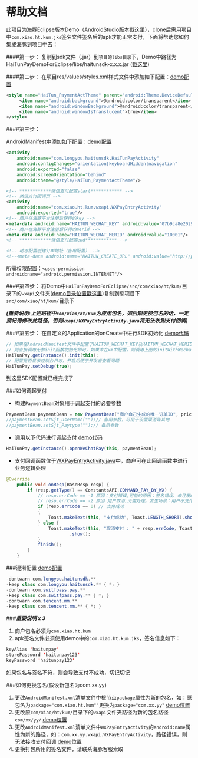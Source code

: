 # 帮助文档
此项目为海豚Eclipse版本Demo（[AndroidStudio版本戳这里](https://github.com/youlongkeji/HaiTunPayDemoForAS)），clone后需用项目中`com.xiao.ht.kum.jks`签名文件签名后的apk才能正常支付，下面将帮助您如何集成海豚到项目中去：

####第一步：
复制到sdk文件（.jar）到`项目的libs目录`下，Demo中路径为HaiTunPayDemoForEclipse/libs/haitunsdk-x.x.x.jar ([戳这里](/libs/))

####第二步：
在项目res/values/styles.xml样式文件中添加如下配置：[demo配置](/res/values/styles.xml)
```xml
<style name="HaiTun_PaymentActTheme" parent="android:Theme.DeviceDefault.Light.NoActionBar">
     <item name="android:background">@android:color/transparent</item>
     <item name="android:windowBackground">@android:color/transparent</item>
     <item name="android:windowIsTranslucent">true</item>
</style>
```

####第三步：

AndroidManifest中添加如下配置：[demo配置](/AndroidManifest.xml)
```xml
<activity
    android:name="com.longyou.haitunsdk.HaiTunPayActivity"
    android:configChanges="orientation|keyboardHidden|navigation"
    android:exported="false"
    android:screenOrientation="behind"
    android:theme="@style/HaiTun_PaymentActTheme"/>

<!-- ************微信支付配置start************ -->
<!-- 微信支付回调页 -->
<activity
    android:name="com.xiao.ht.kum.wxapi.WXPayEntryActivity"
    android:exported="true"/>
<!-- 商户在海豚平台注册后获得的key -->
<meta-data android:name="HAITUN_WECHAT_KEY" android:value="07b9ca8e20293023a2a16525a1cc313e"/>
<!-- 商户在海豚平台注册后获得的merid -->
<meta-data android:name="HAITUN_WECHAT_MERID" android:value="10001"/>
<!-- ************微信支付配置end************ -->

<!-- 动态配置创建订单地址（备用配置） -->
<!--<meta-data android:name="HAITUN_CREATE_URL" android:value="http://p.ylsdk.com"/>-->
```

所需权限配置：`<uses-permission android:name="android.permission.INTERNET"/>`

####第四步：
将Demo中`HaiTunPayDemoForEclipse/src/com/xiao/ht/kum/`目录下的`wxapi`文件夹([demo目录位置戳这里](/src/com/xiao/ht/kum/))复制到您项目下`src/com/xiao/ht/kum/`目录下

***(重要说明:上述路径中`com/xiao/ht/kum`为应用包名，如后期更换包名的话，一定要记得修改此路径，否则`wxapi/WXPayEntryActivity.java`将无法收到支付回调)***

####第五步：
在自定义的Application的onCreate中进行SDK初始化 [demo代码](/src/com/longyou/haitunpay/App.java)
```java
// 如果在AndroidManifest文件中配置了HAITUN_WECHAT_KEY及HAITUN_WECHAT_MERID，
// 则直接调用无参init函数初始化即可，如果未在xm中配置，则调用上面的initWithWechat函数进行初始化
HaiTunPay.getInstance().init(this);
// 配置是否显示控制台日志，开启后便于开发者查看问题
HaiTunPay.setDebug(true);
```
到这里SDK配置就已经完成了

###如何调起支付
* 构建`PaymentBean`对象用于调起支付的必要参数
```java
PaymentBean paymentBean = new PaymentBean("商户自己生成的唯一订单ID", price/**支付金额，单位:元*/, "订单描述，不能为空", "支付服务端回调地址");
//paymentBean.setSjt_UserName("");// 备用参数，可用于设置渠道等其他
//paymentBean.setSjt_Paytype("");// 备用参数
```
* 调用以下代码进行调起支付 [demo代码](/src/com/longyou/haitunpay/MainActivity.java)
```java
HaiTunPay.getInstance().openWeChatPay(this, paymentBean);
```
* 支付回调函数位于[WXPayEntryActivity.java](/src/com/xiao/ht/kum/wxapi/WXPayEntryActivity.java)中，商户可在此回调函数中进行业务逻辑处理
```java
@Override
    public void onResp(BaseResp resp) {
        if (resp.getType() == ConstantsAPI.COMMAND_PAY_BY_WX) {
            // resp.errCode == -1 原因：支付错误,可能的原因：签名错误、未注册APPID、项目设置APPID不正确、注册的APPID与设置的不匹配、其他异常等
            // resp.errCode == -2 原因 用户取消,无需处理。发生场景：用户不支付了，点击取消，返回APP
            if (resp.errCode == 0) // 支付成功
            {
                Toast.makeText(this, "支付成功", Toast.LENGTH_SHORT).show();
            } else {
                Toast.makeText(this, "取消支付 : " + resp.errCode, Toast.LENGTH_SHORT)
                        .show();
            }
            finish();
        }
    }
```

###混淆配置
[demo配置](/proguard-project.txt)
```java
-dontwarn com.longyou.haitunsdk.**
-keep class com.longyou.haitunsdk.** { *; }
-dontwarn com.switfpass.pay.**
-keep class com.switfpass.pay.** { *; }
-dontwarn com.tencent.mm.**
-keep class com.tencent.mm.** { *; }
```


###***重要说明 x 3***
1. 商户包名必须为`com.xiao.ht.kum`
2. apk签名文件必须使用demo中的`com.xiao.ht.kum.jks`，签名信息如下：
```java
keyAlias 'haitunpay'
storePassword 'haitunpay123'
keyPassword 'haitunpay123'
```
如果包名与签名不符，则会导致支付不成功，切记切记

###如何更换包名(假设新包名为com.xx.yy)
1. 更改`AndroidManifest.xml`清单文件中根节点`package`属性为新的包名，如：原包名为`package="com.xiao.ht.kum""`更换为`package="com.xx.yy"` [demo位置](/AndroidManifest.xml)
2. 更改原`com/xiao/ht/kum/`目录下的`wxapi`文件夹路径为新的包名路径`com/xx/yy/` [demo位置](/src/com/xiao/ht/kum/)
3. 更改`AndroidManifest.xml`清单文件中`WXPayEntryActivity`的`android:name`属性为新的路径，如：`com.xx.yy.wxapi.WXPayEntryActivity`，路径错误，则无法接收支付回调 [demo位置](/AndroidManifest.xml)
4. 更换打包所用的签名文件，请联系海豚客服索取